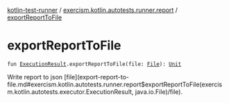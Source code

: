 [kotlin-test-runner](../index.md) / [exercism.kotlin.autotests.runner.report](index.md) / [exportReportToFile](./export-report-to-file.md)

# exportReportToFile

`fun `[`ExecutionResult`](../exercism.kotlin.autotests.executor/-execution-result/index.md)`.exportReportToFile(file: `[`File`](https://docs.oracle.com/javase/6/docs/api/java/io/File.html)`): `[`Unit`](https://kotlinlang.org/api/latest/jvm/stdlib/kotlin/-unit/index.html)

Write report to json [file](export-report-to-file.md#exercism.kotlin.autotests.runner.report$exportReportToFile(exercism.kotlin.autotests.executor.ExecutionResult, java.io.File)/file).

